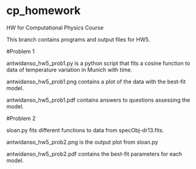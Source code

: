 # cp_homework
HW for Computational Physics Course 

This branch contains programs and output files for HW5. 

#Problem 1 

antwidanso_hw5_prob1.py is a python script that fits a cosine function to data of temperature variation in Munich with time. 

antwidanso_hw5_prob1.png contains a plot of the data with the best-fit model. 

antwidanso_hw5_prob1.pdf contains answers to questions assessing the model. 

#Problem 2 

sloan.py fits different functions to data from specObj-dr13.fits. 

antwidanso_hw5_prob2.png is the output plot from sloan.py 

antwidanso_hw5_prob2.pdf contains the best-fit parameters for each model. 
